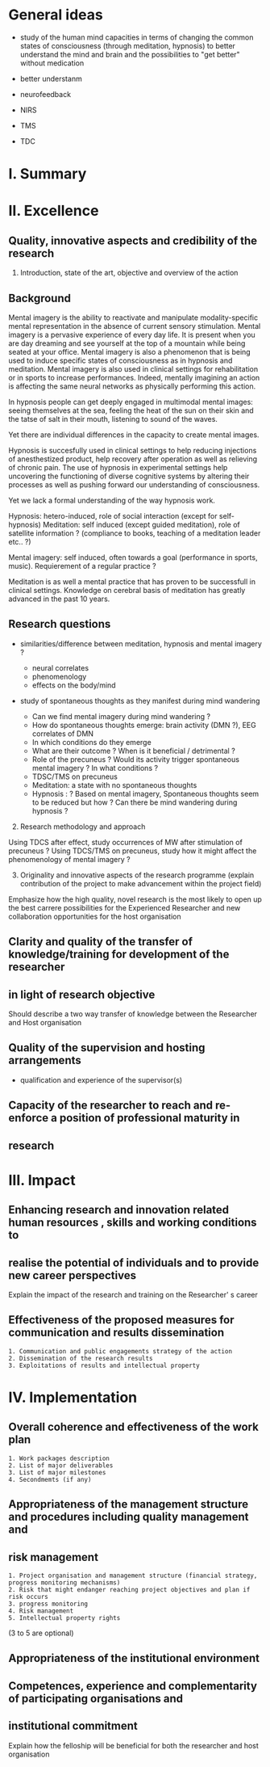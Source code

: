 General ideas
==============
- study of the human mind capacities in terms of changing the common states of consciousness (through meditation, hypnosis) to better understand the mind and brain and the possibilities to "get better" without medication
- better understanm

- neurofeedback

- NIRS
- TMS
- TDC


I. Summary
=========

II. Excellence
===========

Quality, innovative aspects and credibility of the research
------------------------------------------------------------
 1. Introduction, state of the art, objective and overview of the action

Background
----------
Mental imagery is the ability to reactivate and manipulate modality-specific mental representation in the absence of current sensory stimulation. Mental imagery is a pervasive experience of every day life. 
It is present when you are day dreaming and see yourself at the top of a mountain while being seated at your office. Mental imagery is also a phenomenon that is being used to induce specific states of consciousness as in hypnosis and meditation.
Mental imagery is also used in clinical settings for rehabilitation or in sports to increase performances.
Indeed, mentally imagining an action is affecting the same neural networks as physically performing this action.

In hypnosis people can get deeply engaged in multimodal mental images: seeing themselves at the sea, feeling the heat of the sun on their skin and the tatse of salt in their mouth, listening to sound of the waves.

Yet there are individual differences in the capacity to create mental images.

Hypnosis is succesfully used in clinical settings to help reducing injections of anesthestized product, help recovery after operation as well as relieving of chronic pain.
The use of hypnosis in experimental settings help uncovering the functioning of diverse cognitive systems by altering their processes as well as pushing forward our understanding of consciousness.

Yet we lack a formal understanding of the way hypnosis work. 

Hypnosis: hetero-induced, role of social interaction (except for self-hypnosis)
Meditation: self induced (except guided meditation), role of satellite information ? (compliance to books, teaching of a meditation leader etc.. ?)

Mental imagery: self induced, often towards a goal (performance in sports, music). Requierement of a regular practice ?

Meditation is as well a mental practice that has proven to be successfull in clinical settings. 
Knowledge on cerebral basis of meditation has greatly advanced in the past 10 years. 

Research questions
------------------

- similarities/difference between meditation, hypnosis and mental imagery ?
    * neural correlates
    * phenomenology
    * effects on the body/mind

- study of spontaneous thoughts as they manifest during mind wandering
    * Can we find mental imagery during mind wandering ?
    * How do spontaneous thoughts emerge: brain activity (DMN ?), EEG correlates of DMN
    * In which conditions do they emerge
    * What are their outcome ? When is it beneficial / detrimental ?
    * Role of the precuneus ? Would its activity trigger spontaneous mental imagery ? In what conditions ?
    * TDSC/TMS on precuneus
    * Meditation: a state with no spontaneous thoughts
    * Hypnosis : ? Based on mental imagery, Spontaneous thoughts seem to be reduced but how ? Can there be mind wandering during hypnosis ?



 2. Research methodology and approach

Using TDCS after effect, study occurrences of MW after stimulation of precuneus ?
Using TDCS/TMS on precuneus, study how it might affect the phenomenology of mental imagery ?



3. Originality and innovative aspects of the research programme (explain contribution of the project to make advancement within the project field)
 
 Emphasize how the high quality, novel research is the most likely to open up the best carrere possibilities for the Experienced Researcher and new collaboration opportunities for the host organisation

Clarity and quality of the transfer of knowledge/training for development of the researcher 
-------------------------------------------------------------------------------------------
in light of research objective
------------------------------
Should describe a two way transfer of knowledge between the Researcher and Host organisation

Quality of the supervision and hosting arrangements
---------------------------------------------------

- qualification and experience of the supervisor(s)

Capacity of the researcher to reach and re-enforce a position of professional maturity in 
-----------------------------------------------------------------------------------------
research
--------


III. Impact
=============
    
Enhancing research  and innovation related human resources , skills and working conditions to
---------------------------------------------------------------------------------------------
realise the potential of individuals and to provide new career perspectives
----------------------------------------------------------------------------

Explain the impact of the research and training on the Researcher' s career

Effectiveness of the proposed measures for communication and results dissemination
-----------------------------------------------------------------------------------

    1. Communication and public engagements strategy of the action
    2. Dissemination of the research results
    3. Exploitations of results and intellectual property



IV. Implementation
===================

Overall coherence and effectiveness of the work plan
-----------------------------------------------------
    1. Work packages description
    2. List of major deliverables
    3. List of major milestones
    4. Secondmemts (if any)

Appropriateness of the management structure and procedures including quality management and 
-------------------------------------------------------------------------------------------
risk management
---------------

    1. Project organisation and management structure (financial strategy, progress monitoring mechanisms)
    2. Risk that might endanger reaching project objectives and plan if risk occurs
    3. progress monitoring
    4. Risk management
    5. Intellectual property rights
(3 to 5 are optional)

Appropriateness of the institutional environment
--------------------------------------------------

Competences, experience and complementarity of participating organisations and 
------------------------------------------------------------------------------
institutional commitment
-------------------------

Explain how the felloship will be beneficial for both the researcher and host organisation
